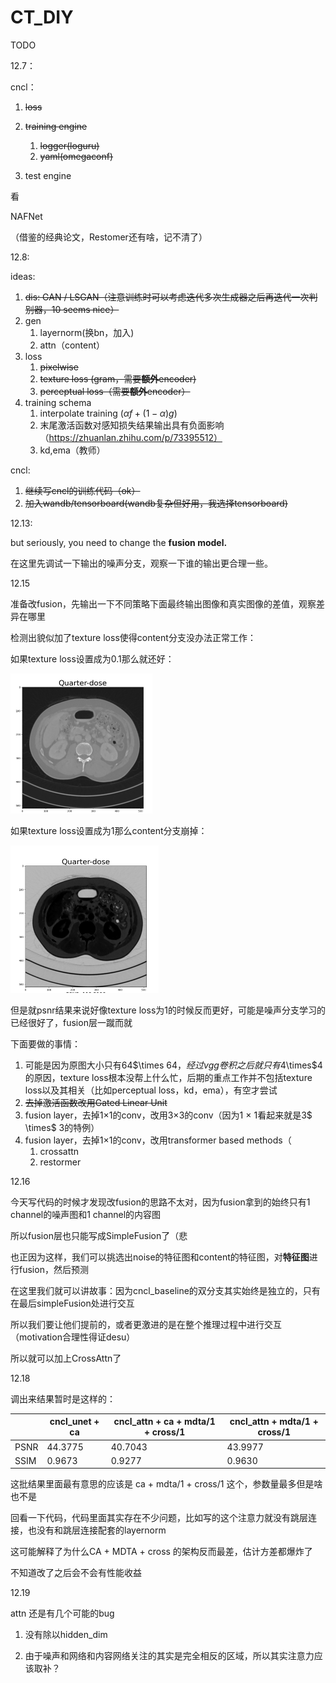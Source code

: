 # CT_DIY
TODO

12.7：

cncl：

1. ~~loss~~
2. ~~training engine~~
   1. ~~logger(loguru)~~
   2. ~~yaml(omegaconf)~~

3. test engine



看

NAFNet

（借鉴的经典论文，Restomer还有啥，记不清了）



12.8:

ideas:

1. ~~dis: GAN / LSGAN（注意训练时可以考虑迭代多次生成器之后再迭代一次判别器，10 seems nice）~~
2. gen
   1. layernorm(换bn，加入)
   2. attn（content）
3. loss
   1. ~~pixelwise~~
   2. ~~texture loss (gram，需要**额外**encoder)~~
   3. ~~perceptual loss（需要**额外**encoder）~~
4. training schema
   1. interpolate training ($\alpha f + (1-\alpha)g$)
   2. 末尾激活函数对感知损失结果输出具有负面影响（https://zhuanlan.zhihu.com/p/73395512）
   3. kd,ema（教师）

cncl:

1. ~~继续写cncl的训练代码（ok）~~
2. ~~加入wandb/tensorboard(wandb复杂但好用，我选择tensorboard)~~



12.13:

but seriously, you need to change the **fusion model.**

在这里先调试一下输出的噪声分支，观察一下谁的输出更合理一些。



12.15

准备改fusion，先输出一下不同策略下面最终输出图像和真实图像的差值，观察差异在哪里

检测出貌似加了texture loss使得content分支没办法正常工作：

如果texture loss设置成为0.1那么就还好：

<img src="./asset/image-20221215201756948.png" alt="image-20221215201756948" style="zoom:50%;" />

如果texture loss设置成为1那么content分支崩掉：

<img src="./asset/image-20221215201817180.png" alt="image-20221215201817180" style="zoom:50%;" />

但是就psnr结果来说好像texture loss为1的时候反而更好，可能是噪声分支学习的已经很好了，fusion层一蹴而就



下面要做的事情：

1. 可能是因为原图大小只有64$\times $64，经过vgg卷积之后就只有4$\times$4的原因，texture loss根本没帮上什么忙，后期的重点工作并不包括texture loss以及其相关（比如perceptual loss，kd，ema），有空才尝试
2. ~~去掉激活函数改用Gated Linear Unit~~
3. fusion layer，去掉1$\times$1的conv，改用3$\times$3的conv（因为1 $\times$ 1看起来就是3$ \times$ 3的特例）
4. fusion layer，去掉1$\times$1的conv，改用transformer based methods（
   1. crossattn
   2. restormer

12.16 

今天写代码的时候才发现改fusion的思路不太对，因为fusion拿到的始终只有1 channel的噪声图和1 channel的内容图

所以fusion层也只能写成SimpleFusion了（悲

也正因为这样，我们可以挑选出noise的特征图和content的特征图，对**特征图**进行fusion，然后预测

在这里我们就可以讲故事：因为cncl_baseline的双分支其实始终是独立的，只有在最后simpleFusion处进行交互

所以我们要让他们提前的，或者更激进的是在整个推理过程中进行交互（motivation合理性得证desu）

所以就可以加上CrossAttn了

12.18

调出来结果暂时是这样的：

| | cncl_unet + ca| cncl_attn + ca + mdta/1 + cross/1| cncl_attn + mdta/1 + cross/1|
|---|---|---|---|
|PSNR | 44.3775| 40.7043| 43.9977|
|SSIM | 0.9673| 0.9277 | 0.9630|

这批结果里面最有意思的应该是 ca + mdta/1 + cross/1 这个，参数量最多但是啥也不是

回看一下代码，代码里面其实存在不少问题，比如写的这个注意力就没有跳层连接，也没有和跳层连接配套的layernorm

这可能解释了为什么CA + MDTA + cross 的架构反而最差，估计方差都爆炸了

不知道改了之后会不会有性能收益

12.19

attn 还是有几个可能的bug

1. 没有除以hidden_dim

2. 由于噪声和网络和内容网络关注的其实是完全相反的区域，所以其实注意力应该取补？